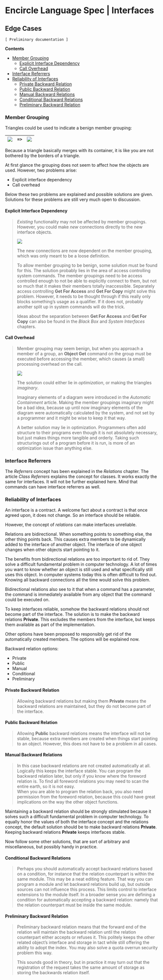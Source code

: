 ﻿Encircle Language Spec | Interfaces
===================================

Edge Cases
----------

`[ Preliminary documentation ]`

__Contents__

- [Member Grouping](#member-grouping)
    - [Explicit Interface Dependency](#explicit-interface-dependency)
    - [Call Overhead](#call-overhead)
- [Interface Referrers](#interface-referrers)
- [Reliability of Interfaces](#reliability-of-interfaces)
    - [Private Backward Relation](#private-backward-relation)
    - [Public Backward Relation](#public-backward-relation)
    - [Manual Backward Relations](#manual-backward-relations)
    - [Conditional Backward Relations](#conditional-backward-relations)
    - [Preliminary Backward Relation](#preliminary-backward-relation)

### Member Grouping

Triangles could be used to indicate a benign member grouping:

| ![](images/3.%20Interfaces%20Edge%20Cases.001.png) | `=>` | ![](images/3.%20Interfaces%20Edge%20Cases.002.png) |
|----------------------------------------------------|------|----------------------------------------------------|

Because a triangle basically merges with its container, it is like you are not bothered by the borders of a triangle.

At first glance the grouping does not seem to affect how the objects are used. However, two problems arise:

- Explicit interface dependency
- Call overhead

Below these two problems are explained and possible solutions are given. Solutions for these problems are still very much open to discussion.

#### Explicit Interface Dependency

> *Existing* functionality may not be affected by member groupings. However, you could make *new* connections directly to the new interface objects.
> 
> ![](images/3.%20Interfaces%20Edge%20Cases.003.png)
> 
> The new connections are now dependent on the member grouping, which was only meant to be a loose definition.
> 
> To allow member grouping to be benign, some solution must be found for this. The solution probably lies in the area of access controlling system commands. The member groupings need to be access controlled enough to not be able to explicitly connect to them, but not so much that it makes their members totally inaccessible. Separately access controlling __Get For Access__ and __Get For Copy__ might solve this problem. However, it needs to be thought through if this really only blocks something’s usage as a qualifier. If it does not, probably another split up in system commands will do the trick.
> 
> Ideas about the separation between __Get For Access__ and __Get For Copy__ can also be found in the *Black Box* and *System Interfaces* chapters.

#### Call Overhead

> Member grouping may seem benign, but when you approach a member of a group, an __Object Get__ command on the group must be executed before accessing the member, which causes (a small) processing overhead on the call.
> 
> ![](images/3.%20Interfaces%20Edge%20Cases.004.png)
> 
> The solution could either lie in *optimization*, or making the triangles *imaginary*.
> 
> Imaginary elements of a diagram were introduced in the *Automatic Containment* article. Making the member groupings imaginary might be a bad idea, because up until now imaginary elements of the diagram were automatically calculated by the system, and not set by a programmer and it might be wise to keep it that way.
> 
> A better solution may lie in optimization. Programmers often add structure to their programs even though it is not absolutely necessary, but just makes things more tangible and orderly. Taking such structurings out of a program before it is run, is more of an optimization issue than anything else.

### Interface Referrers

The *Referrers* concept has been explained in the *Relations* chapter. The article *Class Referrers* explains the concept for classes. It works exactly the same for interfaces. It will not be further explained here. Mind that commands can have interface referrers as well.

### Reliability of Interfaces

An interface is a contract. A welcome fact about a contract is that once agreed upon, it does not change. So an interface should be reliable.

However, the concept of *relations* can make interfaces unreliable.

Relations are bidirectional. When something points to something else, the other thing points back. This causes extra members to be dynamically added to the interface of another object. The interface of one object changes when other objects start pointing to it.

The benefits from bidirectional relations are too important to rid of. They solve a difficult fundamental problem in computer technology. A lot of times you want to know whether an object is still used and what specifically still uses this object. In computer systems today this is often difficult to find out. Knowing all backward connections all the time would solve this problem.

Bidirectional relations also see to it that when a command has a parameter, the command is immediately available from any object that the command could be executed on.

To keep interfaces reliable, somehow the backward relations should not become part of the interface. The solution is to make the backward relations __Private__. This excludes the members from the interface, but keeps them available as part of the implementation. 

Other options have been proposed to responsibly get rid of the automatically created members. The options will be explained now.

Backward relation options:

- Private
- Public
- Manual
- Conditional 
- Preliminary

#### Private Backward Relation

> Allowing backward relations but making them __Private__ means the backward relations are maintained, but they do not become part of the interface.

#### Public Backward Relation

> Allowing __Public__ backward relations means the interface will not be stable, because extra members are created when things start pointing to an object. However, this does not have to be a problem in all cases.

#### Manual Backward Relations

> In this case backward relations are not created automatically at all. Logically this keeps the interface stable. You can program the backward relation later, but only if you know where the foreword relation is. To find all foreword relations you may need to scan the entire earth, so it is not easy.  
When you are able to program the relation back, you also need permission from the foreword relation, because this could have great implications on the way the other object functions.

Maintaining a backward relation should be strongly stimulated because it solves such a difficult fundamental problem in computer technology. To equally honor the values of both the interface concept and the relations concept, the default solution should be to make backward relations __Private__. Keeping backward relations __Private__ keeps interfaces stable.

Now follow some other solutions, that are sort of arbitrary and miscellaneous, but possibly handy in practice.

#### Conditional Backward Relations

> Perhaps you should automatically accept backward relations based on a condition, for instance that the relation counterpart is within the same module. This may be a neat editing feature. That way you can program a module and let backward relations build up, but outside sources can not influence this process. This limits control to interface extensions to the module itself. In a broader sense you are defining a condition for automatically accepting a backward relation: namely that the relation counterpart must be inside the same module.

#### Preliminary Backward Relation

> Preliminary backward relation means that the forward end of the relation will maintain the backward relation until the relation counterpart either accepts or refuses it. This politely keeps the other related object’s interface and storage in tact while still offering the ability to adopt the index. You may also solve a quota overrun security problem this way.
>
> This sounds good in theory, but in practice it may turn out that the registration of the request takes the same amount of storage as storing the backwards relation itself.